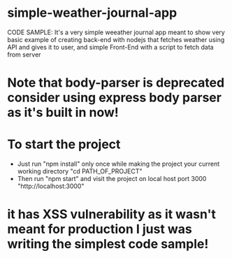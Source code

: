 # simple-weather-journal-app
 CODE SAMPLE: It's a very simple weeather journal app meant to show very basic example of creating back-end with nodejs that fetches weather using API and gives it to user, and simple Front-End with a script to fetch data from server

# Note that body-parser is deprecated consider using express body parser as it's built in now!

# To start the project
- Just run "npm install" only once while making the project your current working directory "cd PATH_OF_PROJECT"
- Then run "npm start" and visit the project on local host port 3000 "http://localhost:3000"

# it has XSS vulnerability as it wasn't meant for production I just was writing the simplest code sample!

